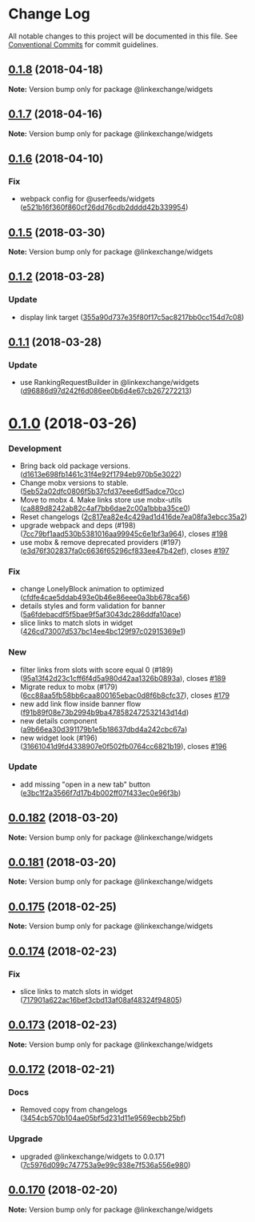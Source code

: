 # Change Log

All notable changes to this project will be documented in this file.
See [Conventional Commits](https://conventionalcommits.org) for commit guidelines.

<a name="0.1.8"></a>
## [0.1.8](https://github.com/Userfeeds/Apps/compare/v0.1.7...v0.1.8) (2018-04-18)





**Note:** Version bump only for package @linkexchange/widgets

<a name="0.1.7"></a>
## [0.1.7](https://github.com/Userfeeds/Apps/compare/v0.1.6...v0.1.7) (2018-04-16)





**Note:** Version bump only for package @linkexchange/widgets

<a name="0.1.6"></a>
## [0.1.6](https://github.com/Userfeeds/Apps/compare/v0.1.5...v0.1.6) (2018-04-10)


### Fix

* webpack config for @userfeeds/widgets ([e521b16f360f860cf26dd76cdb2dddd42b339954](https://github.com/Userfeeds/Apps/commit/e521b16f360f860cf26dd76cdb2dddd42b339954))




<a name="0.1.5"></a>
## [0.1.5](https://github.com/Userfeeds/Apps/compare/v0.1.4...v0.1.5) (2018-03-30)





**Note:** Version bump only for package @linkexchange/widgets

<a name="0.1.2"></a>
## [0.1.2](https://github.com/Userfeeds/Apps/compare/v0.1.1...v0.1.2) (2018-03-28)


### Update

* display link target ([355a90d737e35f80f17c5ac8217bb0cc154d7c08](https://github.com/Userfeeds/Apps/commit/355a90d737e35f80f17c5ac8217bb0cc154d7c08))




<a name="0.1.1"></a>
## [0.1.1](https://github.com/Userfeeds/Apps/compare/v0.1.0...v0.1.1) (2018-03-28)


### Update

* use RankingRequestBuilder in @linkexchange/widgets ([d96886d97d242f6d086ee0b6d4e67cb267272213](https://github.com/Userfeeds/Apps/commit/d96886d97d242f6d086ee0b6d4e67cb267272213))




<a name="0.1.0"></a>
# [0.1.0](https://github.com/Userfeeds/Apps/compare/v0.0.182...v0.1.0) (2018-03-26)


### Development

* Bring back old package versions. ([d1613e698fb1461c31f4e92f1794eb970b5e3022](https://github.com/Userfeeds/Apps/commit/d1613e698fb1461c31f4e92f1794eb970b5e3022))
* Change mobx versions to stable. ([5eb52a02dfc0806f5b37cfd37eee6df5adce70cc](https://github.com/Userfeeds/Apps/commit/5eb52a02dfc0806f5b37cfd37eee6df5adce70cc))
* Move to mobx 4. Make links store use mobx-utils ([ca889d8242ab82c4af7bb6dae2c00a1bbba35ce0](https://github.com/Userfeeds/Apps/commit/ca889d8242ab82c4af7bb6dae2c00a1bbba35ce0))
* Reset changelogs ([2c817ea82e4c429ad1d416de7ea08fa3ebcc35a2](https://github.com/Userfeeds/Apps/commit/2c817ea82e4c429ad1d416de7ea08fa3ebcc35a2))
* upgrade webpack and deps (#198) ([7cc79bf1aad530b5381016aa99945c6e1bf3a964](https://github.com/Userfeeds/Apps/commit/7cc79bf1aad530b5381016aa99945c6e1bf3a964)), closes [#198](https://github.com/Userfeeds/Apps/issues/198)
* use mobx & remove deprecated providers  (#197) ([e3d76f302837fa0c6636f65296cf833ee47b42ef](https://github.com/Userfeeds/Apps/commit/e3d76f302837fa0c6636f65296cf833ee47b42ef)), closes [#197](https://github.com/Userfeeds/Apps/issues/197)

### Fix

* change LonelyBlock animation to optimized ([cfdfe4cae5ddab493e0b46e86eee0a3bb678ca56](https://github.com/Userfeeds/Apps/commit/cfdfe4cae5ddab493e0b46e86eee0a3bb678ca56))
* details styles and form validation for banner ([5a6fdebacdf5f5bae9f5af3043dc286ddfa10ace](https://github.com/Userfeeds/Apps/commit/5a6fdebacdf5f5bae9f5af3043dc286ddfa10ace))
* slice links to match slots in widget ([426cd73007d537bc14ee4bc129f97c02915369e1](https://github.com/Userfeeds/Apps/commit/426cd73007d537bc14ee4bc129f97c02915369e1))

### New

* filter links from slots with score equal 0 (#189) ([95a13f42d23c1cff6f4d5a980d42aa1326b0893a](https://github.com/Userfeeds/Apps/commit/95a13f42d23c1cff6f4d5a980d42aa1326b0893a)), closes [#189](https://github.com/Userfeeds/Apps/issues/189)
* Migrate redux to mobx (#179) ([6cc88aa5fb58bb6caa800165ebac0d8f6b8cfc37](https://github.com/Userfeeds/Apps/commit/6cc88aa5fb58bb6caa800165ebac0d8f6b8cfc37)), closes [#179](https://github.com/Userfeeds/Apps/issues/179)
* new add link flow inside banner flow ([f91b89f08e73b2994b9ba478582472532143d14d](https://github.com/Userfeeds/Apps/commit/f91b89f08e73b2994b9ba478582472532143d14d))
* new details component ([a9b66ea30d391179b1e5b18637dbd4a242cbc67a](https://github.com/Userfeeds/Apps/commit/a9b66ea30d391179b1e5b18637dbd4a242cbc67a))
* new widget look (#196) ([31661041d9fd4338907e0f502fb0764cc6821b19](https://github.com/Userfeeds/Apps/commit/31661041d9fd4338907e0f502fb0764cc6821b19)), closes [#196](https://github.com/Userfeeds/Apps/issues/196)

### Update

* add missing "open in a new tab" button ([e3bc1f2a3566f7d17b4b002ff07f433ec0e96f3b](https://github.com/Userfeeds/Apps/commit/e3bc1f2a3566f7d17b4b002ff07f433ec0e96f3b))




<a name="0.0.182"></a>
## [0.0.182](https://github.com/Userfeeds/Apps/compare/v0.0.181...v0.0.182) (2018-03-20)





**Note:** Version bump only for package @linkexchange/widgets

<a name="0.0.181"></a>
## [0.0.181](https://github.com/Userfeeds/Apps/compare/v0.0.180...v0.0.181) (2018-03-20)





**Note:** Version bump only for package @linkexchange/widgets

<a name="0.0.175"></a>
## [0.0.175](https://github.com/Userfeeds/Apps/compare/v0.0.174...v0.0.175) (2018-02-25)





**Note:** Version bump only for package @linkexchange/widgets

<a name="0.0.174"></a>
## [0.0.174](https://github.com/Userfeeds/Apps/compare/v0.0.173...v0.0.174) (2018-02-23)


### Fix

* slice links to match slots in widget ([717901a622ac16bef3cbd13af08af48324f94805](https://github.com/Userfeeds/Apps/commit/717901a622ac16bef3cbd13af08af48324f94805))




<a name="0.0.173"></a>
## [0.0.173](https://github.com/Userfeeds/Apps/compare/v0.0.172...v0.0.173) (2018-02-23)





**Note:** Version bump only for package @linkexchange/widgets

<a name="0.0.172"></a>
## [0.0.172](https://github.com/Userfeeds/Apps/compare/v0.0.170...v0.0.172) (2018-02-21)


### Docs

* Removed copy from changelogs ([3454cb570b104ae05bf5d231d11e9569ecbb25bf](https://github.com/Userfeeds/Apps/commit/3454cb570b104ae05bf5d231d11e9569ecbb25bf))

### Upgrade

* upgraded @linkexchange/widgets to 0.0.171 ([7c5976d099c747753a9e99c938e7f536a556e980](https://github.com/Userfeeds/Apps/commit/7c5976d099c747753a9e99c938e7f536a556e980))




<a name="0.0.170"></a>
## [0.0.170](https://github.com/Userfeeds/Apps/compare/v0.0.168...v0.0.170) (2018-02-20)





**Note:** Version bump only for package @linkexchange/widgets
